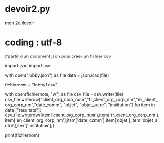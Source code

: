 # devoir2.py
mon 2e devoir 


# coding : utf-8 

#partir d'un document json pour créer un fichier csv 

import json 
import csv 

with open("lobby.json") as file 
     data = json.load(file)

fichiernom = "lobby1.csv"

with open(fichiernom, "w") as file 
     csv_file = csv.writer(file)
     csv_file.writerow["client_org_corp_num","fr_client_org_corp_nm","en_client_org_corp_nm","date_comm", "objet", "objet_autre", "institution"]
    for item in data ["resultats"]: 
        csv_file.writerow([item['client_org_corp_num'],item['fr_client_org_corp_nm'],item['en_client_org_corp_nm'],item['date_comm'],item['objet'],item['objet_autre'],item['institution']])


print(fichiernom)
